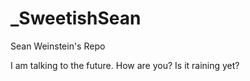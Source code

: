 # _SweetishSean
Sean Weinstein's Repo


I am talking to the future. How are you? Is it raining yet?
